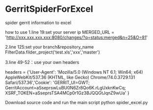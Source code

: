 # GerritSpiderForExcel
spider gerrit information to excel

how to use 
1.line 19:set your server ip
MERGED_URL = 'http://xxx.xxx.xxx.xxx:8080/changes/?q=status:merged&n=25&O=81'

2.line 125:set your branch&repository_name
FilterData.filder_project('test.xls','xxx','master')

3.line 49-52：use your own headers

headers = {'User-Agent': 'Mozilla/5.0 (Windows NT 6.1; Win64; x64) AppleWebKit/537.36 (KHTML, like Gecko) Chrome/74.0.3729.131 Safari/537.36','Cookie': 'GERRIT_UI=GWT; GerritAccount=aSseprswLuBU0N6Zr8Qo6K.rLgUxknKwCq; XSRF_TOKEN=aSseprsTSA4MCp0r1Gz3BJQQGtJqnZ9wUa'
}


Download source code and run the main script
  python spider_excel.py
  
